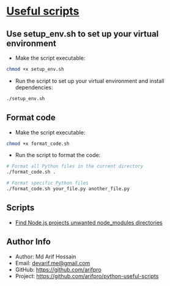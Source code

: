 # [Useful scripts](https://github.com/arifpro/python-useful-scripts)

## Use setup_env.sh to set up your virtual environment

- Make the script executable:

```bash
chmod +x setup_env.sh
```

- Run the script to set up your virtual environment and install dependencies:

```bash
./setup_env.sh
```

## Format code

- Make the script executable:

```bash
chmod +x format_code.sh
```

<!-- Run the script: You can run it by specifying the Python files or directories you want to format:
bash
Copy code
./format_code.sh your_file.py another_file.py
Or format an entire directory:
bash
Copy code
./format_code.sh . -->

- Run the script to format the code:

```bash
# Format all Python files in the current directory
./format_code.sh .

# Format specific Python files
./format_code.sh your_file.py another_file.py
```

## Scripts

- [Find Node.js projects unwanted node_modules directories](./find_node_modules.py)

## Author Info

- Author: Md Arif Hossain
- Email: <devarif.me@gmail.com>
- GitHub: <https://github.com/arifpro>
- Project: <https://github.com/arifpro/python-useful-scripts>
